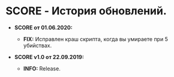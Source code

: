 # SCORE - История обновлений.
* **SCORE от 01.06.2020:** 
  * **FIX:** Исправлен краш скрипта, когда вы умираете при 5 убийствах.

* **SCORE v1.0 от 22.09.2019:** 
  * **INFO:** Release.
